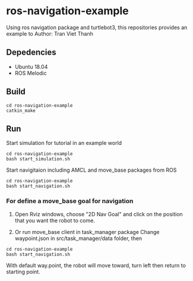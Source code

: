 # ros-navigation-example
Using ros navigation package and turtlebot3, this repositories provides an example to 
Author: Tran Viet Thanh

## Depedencies 
- Ubuntu 18.04
- ROS Melodic

## Build 
```
cd ros-navigation-example
catkin_make
```

## Run 
Start simulation for tutorial in an example world
```
cd ros-navigation-example
bash start_simulation.sh
```

Start navigitaion including AMCL and move_base packages from ROS
```
cd ros-navigation-example
bash start_navigation.sh
```

### For define a move_base goal for navigation 
1. Open Rviz windows, choose "2D Nav Goal" and click on the position that you want the robot to come. 

2. Or run move_base client in task_manager package
Change waypoint.json in src/task_manager/data folder, then
```
cd ros-navigation-example
bash start_navigation.sh
```
With default way.point, the robot will move toward, turn left then return to starting point.
